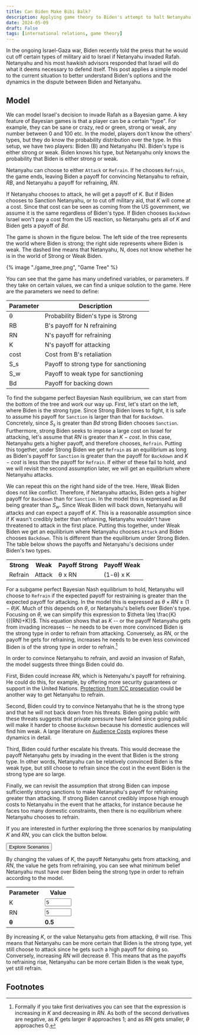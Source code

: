 ```yaml
---
title: Can Biden Make Bibi Balk?
description: Applying game theory to Biden's attempt to halt Netanyahu's invasion Rafah
date: 2024-05-09
draft: False
tags: [international relations, game theory]
---
```


In the ongoing Israel-Gaza war, Biden recently told the press that he would cut off certain types of military aid to Israel if Netanyahu invaded Rafah. Netanyahu and his most hawkish advisors responded that Israel will do what it deems necessary to defend itself. This post applies a simple model to the current situation to better understand Biden's options and the dynamics in the dispute between Biden and Netanyahu.

## Model

We can model Israel's decision to invade Rafah as a Bayesian game. A key feature of Bayesian games is that a player can be a certain "type". For example, they can be sane or crazy, red or green, strong or weak, any number between 0 and 100 etc. In the model, players don't know the others' types, but they do know the probability distribution over the type. In this setup, we have two players: Biden (B) and Netanyahu (N). Biden's type is either strong or weak. Biden knows his type, but Netanyahu only knows the probability that Biden is either strong or weak.

Netanyahu can choose to either `Attack` or `Refrain`. If he chooses `Refrain`, the game ends, leaving Biden a payoff for convincing Netanyahu to refrain, $RB$, and Netanyahu a payoff for refraining, $RN$.

If Netanyahu chooses to attack, he will get a payoff of $K$. But if Biden chooses to Sanction Netanyahu, or to cut off military aid, that $K$ will come at a cost. Since that cost can be seen as coming from the US government, we assume it is the same regardless of Biden's type. If Biden chooses `Backdown` Israel won't pay a cost from the US reaction, so Netanyahu gets all of $K$ and Biden gets a payoff of $Bd$. 

The game is shown in the figure below. The left side of the tree represents the world where Biden is strong; the right side represents where Biden is weak. The dashed line means that Netanyahu, N, does not know whether he is in the world of Strong or Weak Biden.

{% image "./game_tree.png", "Game Tree" %}

You can see that the game has many undefined variables, or parameters. If they take on certain values, we can find a unique solution to the game. Here are the parameters we need to define:

<table>
<thead>
<th>Parameter</th><th>Description</th>
</thead>
<tr><td>θ</td><td>Probability Biden's type is Strong</td></tr>
<tr><td>RB</td><td>B's payoff for N refraining </td></tr>
<tr><td>RN</td><td>N's payoff for refraining </td></tr>
<tr><td>K</td><td>N's payoff for attacking</td></tr>
<tr><td>cost</td><td>Cost from B's retaliation</td></tr>
<tr><td>S_s</td><td>Payoff to strong type for sanctioning</td></tr>
<tr><td>S_w</td><td>Payoff to weak type for sanctioning</td></tr>
<tr><td>Bd</td><td>Payoff for backing down</td></tr>
</table>

To find the subgame perfect Bayesian Nash equilibrium, we can start from the bottom of the tree and work our way up. First, let's start on the left, where Biden is the strong type. Since Strong Biden loves to fight, it is safe to assume his payoff for `Sanction` is larger than that for `Backdown`. Concretely, since ${S_s}$ is greater than $Bd$ strong Biden chooses `Sanction`. Furthermore, strong Biden seeks to impose a large cost on Israel for attacking, let's assume that $RN$ is greater than $K-{cost}$. In this case, Netanyahu gets a higher payoff, and therefore chooses, `Refrain`. Putting this together, under Strong Biden we get `Refrain` as an equilibrium as long as Biden's payoff for `Sanction` is greater than the payoff for `Backdown` and $K-{cost}$ is less than the payoff for `Refrain`. If either of these fail to hold, and we will revisit the second assumption later, we will get an equilibrium where Netanyahu attacks.

We can repeat this on the right hand side of the tree. Here, Weak Biden does not like conflict. Therefore, if Netanyahu attacks, Biden gets a higher payoff for `Backdown` than for `Sanction`. In the model this is expressed as $Bd$ being greater than ${S_w}$. Since Weak Biden will back down, Netanyahu will attacks and can expect a payoff of $K$. This is a reasonable assumption since if $K$ wasn't credibly better than refraining, Netanyahu wouldn't have threatened to attack in the first place. Putting this together, under Weak Biden we get an equilibrium where Netanyahu chooses `Attack` and Biden chooses `Backdown`. This is different than the equilibrium under Strong Biden. The table below shows the payoffs and Netanyahu's decisions under Biden's two types.

<table>
<tr><th>Strong</th><th>Weak</th><th>Payoff Strong</th><th>Payoff Weak</th></tr>
<tr><td>Refrain</td><td>Attack</td><td>θ x RN</td><td>(1-θ) x K</td></tr>
</table>

For a subgame perfect Bayesian Nash equilibrium to hold, Netanyahu will choose to `Refrain` if the expected payoff for restraining is greater than the expected payoff for attacking. In the model this is expressed as $\theta \times {RN} \geq (1-\theta)K$. Much of this depends on $\theta$, or Netanyahu's beliefs over Biden's type. Focusing on $\theta$, we can simplify this expression to $\theta \leq \frac{K}{({RN}+K)}$. This equation shows that as $K$ -- or the payoff Netanyahu gets from invading increases -- he needs to be even more convinced Biden is the strong type in order to refrain from attacking. Conversely, as $RN$, or the payoff he gets for refraining, increases he needs to be even less convinced Biden is of the strong type in order to refrain.[^foe]

In order to convince Netanyahu to refrain, and avoid an invasion of Rafah, the model suggests three things Biden could do. 

First, Biden could increase $RN$, which is Netenyahu's payoff for refraining. He could do this, for example, by offering more security guarantees or support in the United Nations. [Protection from ICC prosecution](https://www.axios.com/2024/04/29/netanyahu-biden-icc-arrest-warrants-war-crimes) could be another way to get Netanyahu to refrain. 
   
Second, Biden could try to convince Netanyahu that he is the strong type and that he will not back down from his threats. Biden going public with these threats suggests that private pressure have failed since going public will make it harder to choose `Backdown` because his domestic audiences will find him weak. A large literature on [Audience Costs](https://en.wikipedia.org/wiki/Audience_cost) explores these dynamics in detail.

Third, Biden could further escalate his threats. This would decrease the payoff Netanyahu gets by invading in the event that Biden is the strong type. In other words, Netanyahu can be relatively convinced Biden is the weak type, but still choose to refrain since the cost in the event Biden is the strong type are so large.

Finally, we can revisit the assumption that strong Biden can impose sufficiently strong sanctions to make Netanyahu's payoff for refraining greater than attacking. If strong Biden cannot credibly impose high enough costs to Netanyahu in the event that he attacks, for instance because he faces too many domestic constraints, then there is no equilibrium where Netanyahu chooses to refrain.

If you are interested in further exploring the three scenarios by manipulating $K$ and $RN$, you can click the button below.

<button id="toggle-button" onclick="toggleInteraction()">Explore Scenarios</button>

<div id="code">

By changing the values of $K$, the payoff Netanyahu gets from attacking, and $RN$, the value he gets from refraining, you can see what minimum belief Netanyahu must have over Biden being the strong type in order to refrain according to the model. 

<table>
<tr><th>Parameter</th><th>Value</th></tr>
<tr><td>K</td><td><input type="number" id="k" min="0" max="10" value="5" step="0.5" style="width: 100%;" onchange="calculateMinProb()"></td></tr>
<tr><td>RN</td><td><input type="number" id="rn" min="0" max="10" value="5" step="0.5" style="width: 100%;" onchange="calculateMinProb()"></td></tr>
<tr style="font-weight: bold;"><td>θ</td><td id="theta">0.5</td>
</table>

By increasing $K$, or the value Netanyahu gets from attacking, $\theta$ will rise. This means that Netanyahu can be more certain that Biden is the strong type, yet still choose to attack since he gets such a high payoff for doing so. Conversely, increasing $RN$ will decrease $\theta$. This means that as the payoffs to refraining rise, Netanyahu can be more certain Biden is the weak type, yet still refrain.
</div>

## Footnotes

[^foe]: Formally if you take first derivatives you can see that the expression is increasing in $K$ and decreasing in $RN$. As both of the second derivatives are negative, as $K$ gets larger $\theta$ approaches 1; and as $RN$ gets smaller, $\theta$ approaches 0.

<script>

function toggleInteraction() {
    var code = document.getElementById("code");
    var button = document.getElementById("toggle-button");
    code.classList.toggle('active');

    var isVisible = code.classList.contains('active');
    var buttonText = isVisible ? 'Hide' : 'Explore Scenarios';
    button.textContent = buttonText
}

const calculateMinProb = () => {
    const k = parseFloat(document.getElementById("k").value);
    const rn = parseFloat(document.getElementById("rn").value);
    const theta =  k / (k + rn);
    document.getElementById("theta").textContent = parseFloat(theta.toFixed(4))
}
</script>